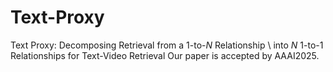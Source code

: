 # Text-Proxy
Text Proxy: Decomposing Retrieval from a 1-to-$N$ Relationship \\ into $N$ 1-to-1 Relationships for Text-Video Retrieval
Our paper is accepted by AAAI2025.
